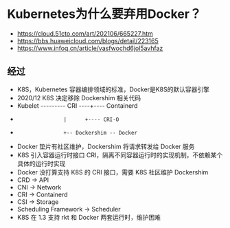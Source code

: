 # Kubernetes为什么要弃用Docker？
- https://cloud.51cto.com/art/202106/665227.htm
- https://bbs.huaweicloud.com/blogs/detail/223165
- https://www.infoq.cn/article/vasfwochd6jol5avhfaz

## 经过
- K8S，Kubernetes 容器编排领域的标准，Docker是K8S的默认容器引擎
- 2020/12 K8S 决定移除 Dockershim 相关代码
- Kubelet --------- CRI ----+---- Containerd
-                    |      +---- CRI-O
-                    +-- Dockershim -- Docker
- Docker 垫片有社区维护，Dockershim 将请求转发给 Docker 服务
- K8S 引入容器运行时接口 CRI，隔离不同容器运行时的实现机制，不依赖某个具体的运行时实现
- Docker 没打算支持 K8S 的 CRI 接口，需要 K8S 社区维护 Dockershim
- CRD -> API
- CNI -> Network
- CRI -> Containerd
- CSI -> Storage
- Scheduling Framework -> Scheduler
- K8S 在 1.3 支持 rkt 和 Docker 两套运行时，维护困难
